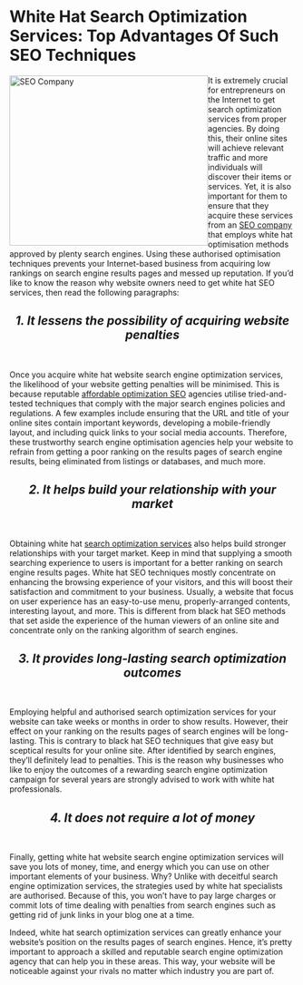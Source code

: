 # White Hat Search Optimization Services: Top Advantages Of Such SEO Techniques
<img src="http://booklikes.com/upload/post/b/7/b7373ab26e4e63758b26ae1e045c08f6.jpg" alt="SEO Company" style="float:left;width:350px;height:300px;">

It is extremely crucial for entrepreneurs on the Internet to get search optimization services from proper agencies. By doing this, their online sites will achieve relevant traffic and more individuals will discover their items or services. Yet, it is also important for them to ensure that they acquire these services from an <a href="https://position1seo.co.uk/seo-company/">SEO company</a> that employs white hat optimisation methods approved by plenty search engines. Using these authorised optimisation techniques prevents your Internet-based business from acquiring low rankings on search engine results pages and messed up reputation. If you’d like to know the reason why website owners need to get white hat SEO services, then read the following paragraphs:

<h2><center><i><b>1. It lessens the possibility of acquiring website penalties</b></i></center></h2><br>

Once you acquire white hat website search engine optimization services, the likelihood of your website getting penalties will be minimised. This is because reputable <a href="https://position1seo.co.uk/affordable-optimization-seo.html">affordable optimization SEO</a> agencies utilise tried-and-tested techniques that comply with the major search engines policies and regulations. A few examples include ensuring that the URL and title of your online sites contain important keywords, developing a mobile-friendly layout, and including quick links to your social media accounts. Therefore, these trustworthy search engine optimisation agencies help your website to refrain from getting a poor ranking on the results pages of search engine results, being eliminated from listings or databases, and much more. 

<h2><center><i><b>2. It helps build your relationship with your market</b></i></center></h2><br>

Obtaining white hat <a href="https://position1seo.co.uk/search-optimization-services.html">search optimization services</a> also helps build stronger relationships with your target market. Keep in mind that supplying a smooth searching experience to users is important for a better ranking on search engine results pages. White hat SEO techniques mostly concentrate on enhancing the browsing experience of your visitors, and this will boost their satisfaction and commitment to your business. Usually, a website that focus on user experience has an easy-to-use menu, properly-arranged contents, interesting layout, and more. This is different from black hat SEO methods that set aside the experience of the human viewers of an online site and concentrate only on the ranking algorithm of search engines.

<h2><center><i><b>3. It provides long-lasting search optimization outcomes</b></i></center></h2><br>

Employing helpful and authorised search optimization services for your website can take weeks or months in order to show results. However, their effect on your ranking on the results pages of search engines will be long-lasting. This is contrary to black hat SEO techniques that give easy but sceptical results for your online site. After identified by search engines, they’ll definitely lead to penalties. This is the reason why businesses who like to enjoy the outcomes of a rewarding search engine optimization campaign for several years are strongly advised to work with white hat professionals.

<h2><center><i><b>4. It does not require a lot of money</b></i></center></h2><br>

Finally, getting white hat website search engine optimization services will save you lots of money, time, and energy which you can use on other important elements of your business. Why? Unlike with deceitful search engine optimization services, the strategies used by white hat specialists are authorised. Because of this, you won’t have to pay large charges or commit lots of time dealing with penalties from search engines such as getting rid of junk links in your blog one at a time. 

Indeed, white hat search optimization services can greatly enhance your website’s position on the results pages of search engines. Hence, it’s pretty important to approach a skilled and reputable search engine optimization agency that can help you in these areas. This way, your website will be noticeable against your rivals no matter which industry you are part of.
